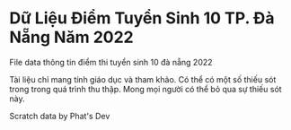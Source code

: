 # Dữ Liệu Điểm Tuyển Sinh 10 TP. Đà Nẵng Năm 2022
File data thông tin điểm thi tuyển sinh 10 đà nẵng 2022

Tài liệu chỉ mang tính giáo dục và tham khảo. Có thể có một số thiếu sót trong trong quá trình thu thập. 
Mong mọi người có thể bỏ qua sự thiếu sót này.

Scratch data by Phat's Dev
